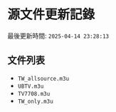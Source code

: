 # 源文件更新記錄

最後更新時間: `2025-04-14 23:28:13`

## 文件列表
- `TW_allsource.m3u`
- `UBTV.m3u`
- `TV7708.m3u`
- `TW_only.m3u`
